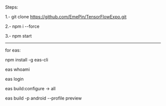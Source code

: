Steps:

1.- git clone https://github.com/EmePin/TensorFlowExpo.git

2.- npm i --force

3.- npm start

----------------

for eas:

npm install -g eas-cli

eas whoami

eas login

eas build:configure -> all

eas build -p android --profile preview
